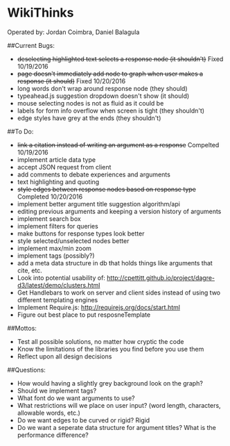 WikiThinks
=====
Operated by: Jordan Coimbra, Daniel Balagula

##Current Bugs:
- ~~deselecting highlighted text selects a response node (it shouldn't)~~ Fixed 10/19/2016
- ~~page doesn't immediately add node to graph when user makes a response (it should)~~ Fixed 10/20/2016
- long words don't wrap around response node (they should)
- typeahead.js suggestion dropdown doesn't show (it should)
- mouse selecting nodes is not as fluid as it could be
- labels for form info overflow when screen is tight (they shouldn't)
- edge styles have grey at the ends (they shouldn't)

##To Do:
- ~~link a citation instead of writing an argument as a response~~ Compelted 10/19/2016
- implement article data type
- accept JSON request from client
- add comments to debate experiences and arguments
- text highlighting and quoting
- ~~style edges between response nodes based on response type~~ Completed 10/20/2016
- implement better argument title suggestion algorithm/api
- editing previous arguments and keeping a version history of arguments
- implement search box
- implement filters for queries
- make buttons for response types look better
- style selected/unselected nodes better
- implement max/min zoom
- implement tags (possibly?)
- add a meta data structure in db that holds things like arguments that cite, etc.
- Look into potential usability of: http://cpettitt.github.io/project/dagre-d3/latest/demo/clusters.html
- Get Handlebars to work on server and client sides instead of using two different templating engines
- Implement Require.js: http://requirejs.org/docs/start.html
- Figure out best place to put resposneTemplate

##Mottos:
- Test all possible solutions, no matter how cryptic the code
- Know the limitations of the libraries you find before you use them
- Reflect upon all design decisions

##Questions:
- How would having a slightly grey background look on the graph?
- Should we implement tags?
- What font do we want arguments to use?
- What restrictions will we place on user input? (word length, characters, allowable words, etc.)
- Do we want edges to be curved or rigid? Rigid
- Do we want a seperate data structure for argument titles? What is the performance difference?

